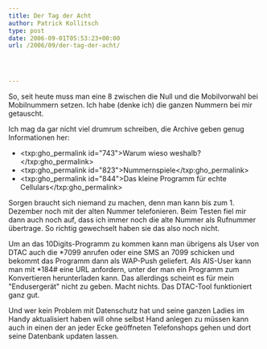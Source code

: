 ```yaml
---
title: Der Tag der Acht
author: Patrick Kollitsch
type: post
date: 2006-09-01T05:53:23+00:00
url: /2006/09/der-tag-der-acht/




---
```

So, seit heute muss man eine 8 zwischen die Null und die Mobilvorwahl bei Mobilnummern setzen. Ich habe (denke ich) die ganzen Nummern bei mir getauscht. 

Ich mag da gar nicht viel drumrum schreiben, die Archive geben genug Informationen her:

  * <txp:gho_permalink id="743">Warum wieso weshalb?</txp:gho_permalink>
  * <txp:gho_permalink id="823">Nummernspiele</txp:gho_permalink>
  * <txp:gho_permalink id="844">Das kleine Programm f&uuml;r echte Cellulars</txp:gho_permalink>

Sorgen braucht sich niemand zu machen, denn man kann bis zum 1. Dezember noch mit der alten Nummer telefonieren. Beim Testen fiel mir dann auch noch auf, dass ich immer noch die alte Nummer als Rufnummer &uuml;bertrage. So richtig gewechselt haben sie das also noch nicht.

Um an das 10Digits-Programm zu kommen kann man &uuml;brigens als User von <span class="caps">DTAC</span> auch die *7099 anrufen oder eine <span class="caps">SMS</span> an 7099 schicken und bekommt das Programm dann als WAP-Push geliefert. Als AIS-User kann man mit *184# eine <span class="caps">URL</span> anfordern, unter der man ein Programm zum Konvertieren herunterladen kann. Das allerdings scheint es f&uuml;r mein "Enduserger&auml;t" nicht zu geben. Macht nichts. Das DTAC-Tool funktioniert ganz gut. 

Und wer kein Problem mit Datenschutz hat und seine ganzen Ladies im Handy aktualisiert haben will ohne selbst Hand anlegen zu m&uuml;ssen kann auch in einen der an jeder Ecke ge&ouml;ffneten Telefonshops gehen und dort seine Datenbank updaten lassen.